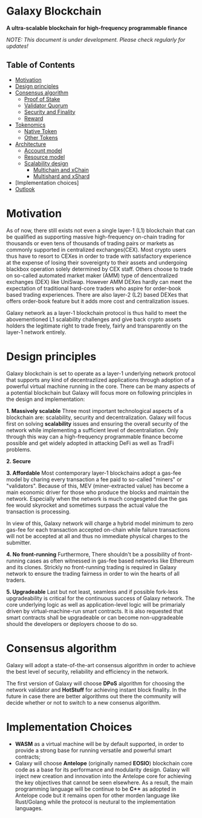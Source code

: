 # Galaxy Blockchain
**A ultra-scalable blockchain for high-frequency programmable finance**


_NOTE: This document is under development. Please check regularly for updates!_

## Table of Contents

- [Motivation](#motivation)
- [Design principles](#design-principles)
- [Consensus algorithm](#consensus-and-validator-quorum)
  * [Proof of Stake](#proof-of-staked-authority)
  * [Validator Quorum](#validator-quorum)
  * [Security and Finality](#security-and-finality)
  * [Reward](#reward)
- [Tokenomics](#token-economy)
  * [Native Token](#native-token)
  * [Other Tokens](#other-tokens)
- [Architecture](#architecture)
  * [Account model](#cross-chain-transfer)
  * [Resource model](#bc-to-bsc-architecture)
  * [Scalability design](#bsc-to-bc-architecture)
    * [Multichain and xChain](#timeout-and-error-handling)
    * [Multishard and xShard](#cross-chain-user-experience)
- [Implementation choices]
- [Outlook](#outlook)
# Motivation
As of now, there still exists not even a single layer-1 (L1) blockchain that can be qualified as supporting massive high-frequency on-chain trading for thousands or even tens of thousands of trading pairs or markets as commonly supported in centralized exchanges(CEX). Most crypto users thus have to resort to CEXes in order to trade with satisfactory experience at the expense of losing their sovereignty to their assets and undergoing blackbox operation solely determined by CEX staff. Others choose to trade on so-called automated market maker (AMM) type of dencentralized exchanges (DEX) like UniSwap. However AMM DEXes hardly can meet the expectation of traditional hard-core traders who aspire for order-book based trading experiences. There are also layer-2 (L2) based DEXes that offers order-book feature but it adds more cost and centralization issues.

Galaxy network as a layer-1 blockchain protocol is thus haild to meet the abovementioned L1 scalability challenges and give back crypto assets holders the legitimate right to trade freely, fairly and transparently on the layer-1 network entirely.

# Design principles

Galaxy blockchain is set to operate as a layer-1 underlying network protocol that supports any kind of decentrazlized applications through adoption of a powerful virtual machine running in the core. There can be many aspects of a potential blockchain but Galaxy will focus more on following principles in the design and implementation: 

**1. Massively scalable**
Three most important technological aspects of a blockchain are: scalability, security and decentralization. Galaxy will focus first on solving **scalability** issues and ensuring the overall security of the network while implementing a sufficient level of decentraliation. Only through this way can a high-frequency programmable finance become possible and get widely adopted in attacking DeFi as well as TradFi problems.

**2. Secure**

**3. Affordable**
Most contemporary layer-1 blockchains adopt a gas-fee model by charing every transaction a fee paid to so-called "miners" or "validators". Because of this, MEV (miner-extracted value) has become a main economic driver for those who produce the blocks and maintain the network. Especially when the network is much congesgeted due the gas fee would skyrocket and sometimes surpass the actual value the transaction is processing. 

In view of this, Galaxy network will charge a hybrid model minimum to zero gas-fee for each transaction accepted on-chain while failure transactions will not be accepted at all and thus no immediate physical charges to the submitter. 

**4. No front-running**
Furthermore, There shouldn't be a possibility of front-running cases as often witnessed in gas-fee based networks like Ethereum and its clones. Strickly no front-running trading is required in Galaxy network to ensure the trading fairness in order to win the hearts of all traders.

**5. Upgradeable**
Last but not least, seamless and if possible fork-less upgradeability is critical for the continuous success of Galaxy network. The core underlying logic as well as application-level logic will be primarialy driven by virtual-machine-run smart contracts. It is also requested that smart contracts shall be upgradeable or can become non-upgradeable should the developers or deployers choose to do so. 

# Consensus algorithm
Galaxy will adopt a state-of-the-art consensus algorithm in order to achieve the best level of security, reliability and efficiency in the network.

The first version of Galaxy will choose **DPoS** algorithm for choosing the network validator and **HotStuff** for achieving instant block finality. In the future in case there are better algorithms out there the community will decide whether or not to switch to a new consenus algorithm.

# Implementation Choices

- **WASM** as a virtual machine will be by default supported, in order to provide a strong base for running versatile and powerful smart contracts;
- Galaxy will choose **Antelope** (originally named **EOSIO**) blockchain core code as a base for its performance and modularity design. Galaxy will inject new creation and innovation into the Antelope core for achieving the key objectives that cannot be seen elsewhere. As a result, the main programming language will be continue to be **C++** as adopted in Antelope code but it remains open for other morden language like Rust/Golang while the protocol is neutural to the implementation languages.
